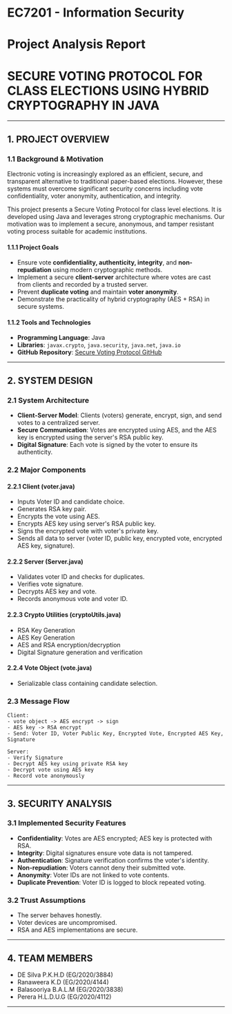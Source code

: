 # EC7201 - Information Security

# Project Analysis Report

# SECURE VOTING PROTOCOL FOR CLASS ELECTIONS USING HYBRID CRYPTOGRAPHY IN JAVA

---

## 1. PROJECT OVERVIEW

### 1.1 Background & Motivation

Electronic voting is increasingly explored as an efficient, secure, and transparent alternative to traditional paper-based elections. However, these systems must overcome significant security concerns including vote confidentiality, voter anonymity, authentication, and integrity.

This project presents a Secure Voting Protocol for class level elections. It is developed using Java and leverages strong cryptographic mechanisms. Our motivation was to implement a secure, anonymous, and tamper resistant voting process suitable for academic institutions.

#### 1.1.1 Project Goals

* Ensure vote **confidentiality, authenticity, integrity**, and **non-repudiation** using modern cryptographic methods.
* Implement a secure **client-server** architecture where votes are cast from clients and recorded by a trusted server.
* Prevent **duplicate voting** and maintain **voter anonymity**.
* Demonstrate the practicality of hybrid cryptography (AES + RSA) in secure systems.

#### 1.1.2 Tools and Technologies

* **Programming Language**: Java
* **Libraries**: `javax.crypto`, `java.security`, `java.net`, `java.io`
* **GitHub Repository**: [Secure Voting Protocol GitHub](https://github.com/InformationSecurity11/Secure-Voting-Protocol-for-Class-Elections)

---

## 2. SYSTEM DESIGN

### 2.1 System Architecture

* **Client-Server Model**: Clients (voters) generate, encrypt, sign, and send votes to a centralized server.
* **Secure Communication**: Votes are encrypted using AES, and the AES key is encrypted using the server's RSA public key.
* **Digital Signature**: Each vote is signed by the voter to ensure its authenticity.

### 2.2 Major Components

#### 2.2.1 Client (voter.java)

* Inputs Voter ID and candidate choice.
* Generates RSA key pair.
* Encrypts the vote using AES.
* Encrypts AES key using server's RSA public key.
* Signs the encrypted vote with voter's private key.
* Sends all data to server (voter ID, public key, encrypted vote, encrypted AES key, signature).

#### 2.2.2 Server (Server.java)

* Validates voter ID and checks for duplicates.
* Verifies vote signature.
* Decrypts AES key and vote.
* Records anonymous vote and voter ID.

#### 2.2.3 Crypto Utilities (cryptoUtils.java)

* RSA Key Generation
* AES Key Generation
* AES and RSA encryption/decryption
* Digital Signature generation and verification

#### 2.2.4 Vote Object (vote.java)

* Serializable class containing candidate selection.

### 2.3 Message Flow

```
Client:
- vote object -> AES encrypt -> sign
- AES key -> RSA encrypt
- Send: Voter ID, Voter Public Key, Encrypted Vote, Encrypted AES Key, Signature

Server:
- Verify Signature
- Decrypt AES key using private RSA key
- Decrypt vote using AES key
- Record vote anonymously
```

---

## 3. SECURITY ANALYSIS

### 3.1 Implemented Security Features

* **Confidentiality**: Votes are AES encrypted; AES key is protected with RSA.
* **Integrity**: Digital signatures ensure vote data is not tampered.
* **Authentication**: Signature verification confirms the voter's identity.
* **Non-repudiation**: Voters cannot deny their submitted vote.
* **Anonymity**: Voter IDs are not linked to vote contents.
* **Duplicate Prevention**: Voter ID is logged to block repeated voting.

### 3.2 Trust Assumptions

* The server behaves honestly.
* Voter devices are uncompromised.
* RSA and AES implementations are secure.

---

## 4. TEAM MEMBERS

* DE Silva P.K.H.D (EG/2020/3884)
* Ranaweera K.D (EG/2020/4144)
* Balasooriya B.A.L.M (EG/2020/3838)
* Perera H.L.D.U.G (EG/2020/4112)

---
